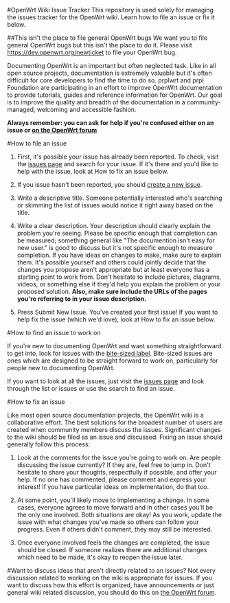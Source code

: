 #OpenWrt Wiki Issue Tracker
This repository is used solely for managing the issues tracker for the OpenWrt wiki. Learn how to file an issue or fix it below.

##This isn't the place to file general OpenWrt bugs
We want you to file general OpenWrt bugs but this isn't the place to do it. Please visit https://dev.openwrt.org/newticket to file your OpenWrt bug.

Documenting OpenWrt is an important but often neglected task. Like in all open source projects, documentation is extremely valuable but it's often difficult for core developers to find the time to do so. prplwrt and prpl Foundation are participating in an effort to improve OpenWrt documentation to provide tutorials, guides and reference information for OpenWrt. Our goal is to improve the quality and breadth of the documentation in a community-managed, welcoming and accessible fashion.

**Always remember: you can ask for help if you're confused either on an issue or [on the OpenWrt forum](https://forum.openwrt.org/viewforum.php?id=17)**

#How to file an issue

1. First, it's possible your issue has already been reported. To check, visit the [issues page](https://github.com/prplfoundation/openwrt-doc-initiative/issues) and search for your issue. If it's there and you'd like to help with the issue, look at How to fix an issue below. 

2. If you issue hasn't been reported, you should [create a new issue](https://github.com/prplfoundation/openwrt-doc-initiative/issues/new).

3. Write a descriptive title. Someone potentially interested who's searching or skimming the list of issues would notice it right away based on the title.

4. Write a clear description. Your description should clearly explain the problem you're seeing. Please be specific enough that completion can be measured; something general like "The documention isn't easy for new user." is good to discuss but it's not specific enough to measure completion. If you have ideas on changes to make, make sure to explain them. It's possible yourself and others could jointly decide that the changes you propose aren't appropriate but at least everyone has a starting point to work from. Don't hesitate to include pictures, diagrams, videos, or something else if they'd help you explain the problem or your proposed solution. **Also, make sure include the URLs of the pages you're referring to in your issue description.**

5. Press Submit New Issue. You've created your first issue! If you want to help fix the issue (which we'd love), look at How to fix an issue below.

#How to find an issue to work on

If you're new to documenting OpenWrt and want something straightforward to get into, look for issues with the [bite-sized label](https://github.com/prplfoundation/openwrt-doc-initiative/labels/bite-sized). Bite-sized issues are ones which are designed to be straight forward to work on, particularly for people new to documenting OpenWrt.

If you want to look at all the issues, just visit the [issues page](https://github.com/prplfoundation/openwrt-doc-initiative/issues) and look through the list or issues or use the search to find an issue.

#How to fix an issue

Like most open source documentation projects, the OpenWrt wiki is a collaborative effort. The best solutions for the broadest number of users are created when community members discuss the issues. Significant changes to the wiki should be filed as an issue and discussed. Fixing an issue should generally follow this process:

1. Look at the comments for the issue you're going to work on. Are people discussing the issue currently? If they are, feel free to jump in. Don't hesitate to share your thoughts, respectfully if possible, and offer your help. If no one has commented, please comment and express your interest! If you have particular ideas on implementation, do that too.

2. At some point, you'll likely move to implementing a change. In some cases, everyone agrees to move forward and in other cases you'll be the only one involved. Both situations are okay! As you work, update the issue with what changes you've made so others can follow your progress. Even if others didn't comment, they may still be interested.

3. Once everyone involved feels the changes are completed, the issue should be closed. If someone realizes there are additional changes which need to be made, it's okay to reopen the issue later.

#Want to discuss ideas that aren't directly related to an issues?
Not every discussion related to working on the wiki is appropriate for issues. If you want to discuss how this effort is organized, have announcements or just general wiki related discussion, you should do this on [the OpenWrt forum](https://forum.openwrt.org/viewforum.php?id=17). 
